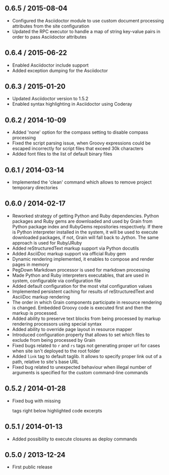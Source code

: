 ## 0.6.5 / 2015-08-04


  * Configured the Asciidoctor module to use custom document processing attributes from the site configuration
  * Updated the RPC executor to handle a map of string key-value pairs in order to pass Asciidoctor attributes

## 0.6.4 / 2015-06-22


  * Enabled Asciidoctor include support
  * Added exception dumping for the Asciidoctor

## 0.6.3 / 2015-01-20


  * Updated Asciidoctor version to 1.5.2
  * Enabled syntax highlighting in Asciidoctor using Coderay

## 0.6.2 / 2014-10-09


  * Added 'none' option for the compass setting to disable compass processing
  * Fixed the script parsing issue, when Groovy expressions could be escaped incorrectly for script files that
    exceed 30k characters
  * Added font files to the list of default binary files

## 0.6.1 / 2014-03-14


  * Implemented the 'clean' command which allows to remove project temporary directories

## 0.6.0 / 2014-02-17


   * Reworked strategy of getting Python and Ruby dependencies. Python packages and Ruby gems are downloaded and used
     by Grain from Python package index and RubyGems repositories respectively. If there is Python interpreter
     installed in the system, it will be used to execute downloaded packages, if not, Grain will fall back to Jython.
     The same approach is used for Ruby/JRuby
   * Added reStructuredText markup support via Python docutils
   * Added AsciiDoc markup support via official Ruby gem
   * Dynamic rendering implemented, it enables to compose and render pages in memory
   * PegDown Markdown processor is used for markdown processing
   * Made Python and Ruby interpreters executables, that are used in system, configurable via configuration file
   * Added default configuration for the most vital configuration values
   * Implemented persistent caching for results of reStructuredText and AsciiDoc markup rendering
   * The order in which Grain components participate in resource rendering is changed. Embedded Groovy code is executed
     first and then the markup is processed.
   * Added ability to preserve text blocks from being processed by markup rendering processors using special
     syntax
   * Added ability to override page layout in resource mapper
   * Introduced configuration property that allows to set which files to exclude from being processed by Grain
   * Fixed bugs related to `r` and `rs` tags not generating proper url for cases when site isn't deployed to the root
     folder
   * Added `link` tag to default taglib. It allows to specify proper link out of a path, relative to site's base URL
   * Fixed bug related to unexpected behaviour when illegal number of arguments is specified for the custom
     command-line commands

## 0.5.2 / 2014-01-28


  * Fixed bug with missing </p> tags right below highlighted code excerpts

## 0.5.1 / 2014-01-13


  * Added possibility to execute closures as deploy commands

## 0.5.0 / 2013-12-24


  * First public release